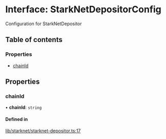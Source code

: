 # Interface: StarkNetDepositorConfig

Configuration for StarkNetDepositor

## Table of contents

### Properties

- [chainId](StarkNetDepositorConfig.md#chainid)

## Properties

### chainId

• **chainId**: `string`

#### Defined in

[lib/starknet/starknet-depositor.ts:17](https://github.com/threshold-network/tbtc-v2/blob/main/typescript/src/lib/starknet/starknet-depositor.ts#L17)
